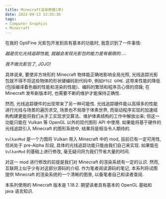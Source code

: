```yaml
---
title: Minecraft渲染原理(序)
date: 2022-09-13 13:55:36
tags:
- Computer Graphics
- Minecraft
---
```


在我的 OptiFine 光影包开发到具有基本的功能时, 我意识到了一件事情:

*越是优化光线追踪性能, 就越会发现光影包的能力是有极限的.....*

*我不做光影包了, JOJO!*

具体说来, 要使非方块形的 Minecraft 物体能正确地影响全局光照, 光线追踪光影包就不得不将这些物体的形状硬编码到代码中, 例如`PTGI GFME`. 这带来性能的降低(包括编译着色器的性能和渲染的性能)、编码的繁琐和程序员心情的烦躁; 在 Minecraft 发布新版本时, 也需要不断的维护才能保持正确性.

然而, 光线追踪硬件的出现带来了另一种可能性. 光线追踪硬件能以高得多的性能进行光线与场景的遍历求交, 场景也不局限于体素世界, 而驱动程序实现的加速结构构建更能将我们从手工实现求交算法、维护体素结构的工作中解放出来; 但这一功能只能在 Vulkan 等 OpenGL 以外的现代图形 API 中使用. 如果能将基于硬件的光线追踪引入 Minecraft 的图形系统中, 结果将是相当令人期待的.

`VulkanMod` 是一个力图将 Vulkan 带入 Minecraft 中的 mod, 目前已有一定可用性, 但尚处于 pre-Alpha 阶段, 具体的光线追踪功能只能由我们自己来实现. 如果能在 `VulkanMod` 的基础上进行修改, 毫无疑问将为我们节省大量的时间.

对这一 mod 进行修改的前提是我们对 Minecraft 的渲染系统有一定的认识. 然而, 互联网上似乎少有对这部分源码的介绍. 作为笔者阅读源码的笔记, 本系列将试图提供 Minecraft 的渲染系统的一个清晰的图景, 以备笔者自己和读者查阅.

本系列使用的 Minecraft 版本是 1.18.2. 期望读者具有基本的 OpenGL 基础和 java 语言知识.
